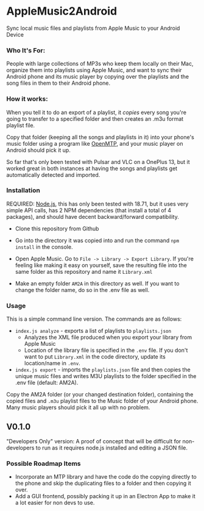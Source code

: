 # AppleMusic2Android

Sync local music files and playlists from Apple Music to your Android Device

### **Who It's For:**
People with large collections of MP3s who keep them locally on their Mac, organize them into playlists using Apple Music, and want to sync their Android phone and its music player by copying over the playlists and the song files in them to their Android phone.

### **How it works:**
When you tell it to do an export of a playlist, it *copies* every song you're going to transfer to a specified folder and then creates an .m3u format playlist file. 

Copy that folder (keeping all the songs and playlists in it) into your phone's music folder using a program like [OpenMTP](https://openmtp.ganeshrvel.com/), and your music player on Android should pick it up. 

So far that's only been tested with Pulsar and VLC on a OnePlus 13, but it worked great in both instances at having the songs and playlists get automatically detected and imported.

### Installation
REQUIRED: [Node.js](https://nodejs.org/en), this has only been tested with 18.71, but it uses very simple API calls, has 2 NPM dependencies (that install a total of 4 packages), and should have decent backward/forward compatibility.

- Clone this repository from Github
- Go into the directory it was copied into and run the command `npm install` in the console.

- Open Apple Music. Go to `File -> Library -> Export Library`. If you're feeling like making it easy on yourself, save the resulting file into the same folder as this repository and name it `Library.xml`
- Make an empty folder `AM2A` in this directory as well. If you want to change the folder name, do so in the .env file as well.

### Usage

This is a simple command line version. The commands are as follows:

- `index.js analyze` - exports a list of playlists to `playlists.json`
  - Analyzes the XML file produced when you export your library from Apple Music
  - Location of the library file is specified in the `.env` file. If you don't want to put `Library.xml` in the code directory, update its location/name in `.env`.
- `index.js export` - imports the `playlists.json` file and then copies the unique music files and writes M3U playlists to the folder specified in the .env file (default: AM2A).

Copy the AM2A folder (or your changed destination folder), containing the copied files and `.m3u` playlist files to the Music folder of your Android phone. Many music players should pick it all up with no problem.


## V0.1.0

"Developers Only" version: A proof of concept that will be difficult for non-developers to run as it requires node.js installed and editing a JSON file.

### Possible Roadmap Items
- Incorporate an MTP library and have the code do the copying directly to the phone and skip the duplicating files to a folder and then copying it over.
- Add a GUI frontend, possibly packing it up in an Electron App to make it a lot easier for non devs to use.
